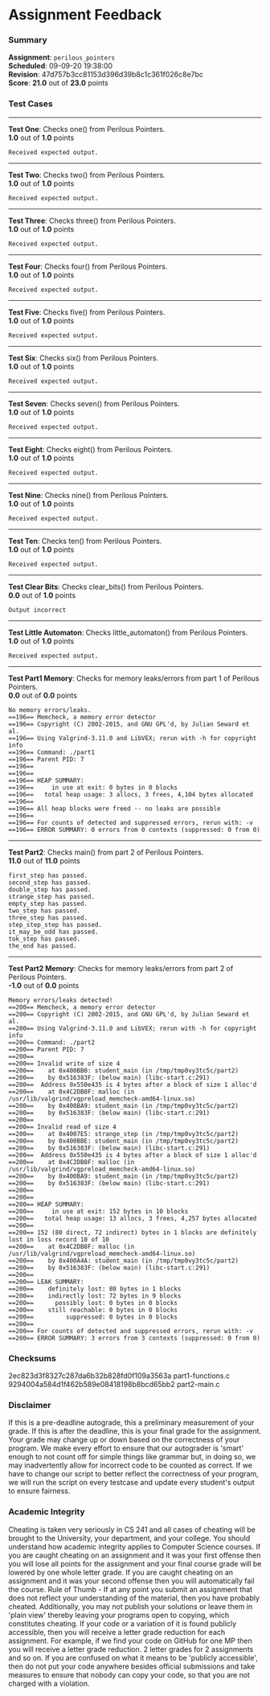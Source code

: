 # Assignment Feedback

### Summary

**Assignment**: `perilous_pointers`  
**Scheduled**: 09-09-20 19:38:00  
**Revision**: 47d757b3cc81153d396d39b8c1c361f026c8e7bc  
**Score**: **21.0** out of **23.0** points

### Test Cases
---

**Test One**: Checks one() from Perilous Pointers.  
**1.0** out of **1.0** points
```
Received expected output.
```
---

**Test Two**: Checks two() from Perilous Pointers.  
**1.0** out of **1.0** points
```
Received expected output.
```
---

**Test Three**: Checks three() from Perilous Pointers.  
**1.0** out of **1.0** points
```
Received expected output.
```
---

**Test Four**: Checks four() from Perilous Pointers.  
**1.0** out of **1.0** points
```
Received expected output.
```
---

**Test Five**: Checks five() from Perilous Pointers.  
**1.0** out of **1.0** points
```
Received expected output.
```
---

**Test Six**: Checks six() from Perilous Pointers.  
**1.0** out of **1.0** points
```
Received expected output.
```
---

**Test Seven**: Checks seven() from Perilous Pointers.  
**1.0** out of **1.0** points
```
Received expected output.
```
---

**Test Eight**: Checks eight() from Perilous Pointers.  
**1.0** out of **1.0** points
```
Received expected output.
```
---

**Test Nine**: Checks nine() from Perilous Pointers.  
**1.0** out of **1.0** points
```
Received expected output.
```
---

**Test Ten**: Checks ten() from Perilous Pointers.  
**1.0** out of **1.0** points
```
Received expected output.
```
---

**Test Clear Bits**: Checks clear_bits() from Perilous Pointers.  
**0.0** out of **1.0** points
```
Output incorrect
```
---

**Test Little Automaton**: Checks little_automaton() from Perilous Pointers.  
**1.0** out of **1.0** points
```
Received expected output.
```
---

**Test Part1 Memory**: Checks for memory leaks/errors from part 1 of Perilous Pointers.  
**0.0** out of **0.0** points
```
No memory errors/leaks.
==196== Memcheck, a memory error detector
==196== Copyright (C) 2002-2015, and GNU GPL'd, by Julian Seward et al.
==196== Using Valgrind-3.11.0 and LibVEX; rerun with -h for copyright info
==196== Command: ./part1
==196== Parent PID: 7
==196== 
==196== 
==196== HEAP SUMMARY:
==196==     in use at exit: 0 bytes in 0 blocks
==196==   total heap usage: 3 allocs, 3 frees, 4,104 bytes allocated
==196== 
==196== All heap blocks were freed -- no leaks are possible
==196== 
==196== For counts of detected and suppressed errors, rerun with: -v
==196== ERROR SUMMARY: 0 errors from 0 contexts (suppressed: 0 from 0)
```
---

**Test Part2**: Checks main() from part 2 of Perilous Pointers.  
**11.0** out of **11.0** points
```
first_step has passed.
second_step has passed.
double_step has passed.
strange_step has passed.
empty_step has passed.
two_step has passed.
three_step has passed.
step_step_step has passed.
it_may_be_odd has passed.
tok_step has passed.
the_end has passed.
```
---

**Test Part2 Memory**: Checks for memory leaks/errors from part 2 of Perilous Pointers.  
**-1.0** out of **0.0** points
```
Memory errors/leaks detected!
==200== Memcheck, a memory error detector
==200== Copyright (C) 2002-2015, and GNU GPL'd, by Julian Seward et al.
==200== Using Valgrind-3.11.0 and LibVEX; rerun with -h for copyright info
==200== Command: ./part2
==200== Parent PID: 7
==200== 
==200== Invalid write of size 4
==200==    at 0x400BB0: student_main (in /tmp/tmp0vy3tc5c/part2)
==200==    by 0x516383F: (below main) (libc-start.c:291)
==200==  Address 0x550e435 is 4 bytes after a block of size 1 alloc'd
==200==    at 0x4C2DB8F: malloc (in /usr/lib/valgrind/vgpreload_memcheck-amd64-linux.so)
==200==    by 0x400BA9: student_main (in /tmp/tmp0vy3tc5c/part2)
==200==    by 0x516383F: (below main) (libc-start.c:291)
==200== 
==200== Invalid read of size 4
==200==    at 0x4007E5: strange_step (in /tmp/tmp0vy3tc5c/part2)
==200==    by 0x400BBE: student_main (in /tmp/tmp0vy3tc5c/part2)
==200==    by 0x516383F: (below main) (libc-start.c:291)
==200==  Address 0x550e435 is 4 bytes after a block of size 1 alloc'd
==200==    at 0x4C2DB8F: malloc (in /usr/lib/valgrind/vgpreload_memcheck-amd64-linux.so)
==200==    by 0x400BA9: student_main (in /tmp/tmp0vy3tc5c/part2)
==200==    by 0x516383F: (below main) (libc-start.c:291)
==200== 
==200== 
==200== HEAP SUMMARY:
==200==     in use at exit: 152 bytes in 10 blocks
==200==   total heap usage: 13 allocs, 3 frees, 4,257 bytes allocated
==200== 
==200== 152 (80 direct, 72 indirect) bytes in 1 blocks are definitely lost in loss record 10 of 10
==200==    at 0x4C2DB8F: malloc (in /usr/lib/valgrind/vgpreload_memcheck-amd64-linux.so)
==200==    by 0x400A4A: student_main (in /tmp/tmp0vy3tc5c/part2)
==200==    by 0x516383F: (below main) (libc-start.c:291)
==200== 
==200== LEAK SUMMARY:
==200==    definitely lost: 80 bytes in 1 blocks
==200==    indirectly lost: 72 bytes in 9 blocks
==200==      possibly lost: 0 bytes in 0 blocks
==200==    still reachable: 0 bytes in 0 blocks
==200==         suppressed: 0 bytes in 0 blocks
==200== 
==200== For counts of detected and suppressed errors, rerun with: -v
==200== ERROR SUMMARY: 3 errors from 3 contexts (suppressed: 0 from 0)
```
### Checksums

2ec823d3f8327c287da6b32b828fd0f109a3563a part1-functions.c  
9294004a584d1f462b589e08418198b8bcd65bb2 part2-main.c


### Disclaimer
If this is a pre-deadline autograde, this a preliminary measurement of your grade.
If this is after the deadline, this is your final grade for the assignment.
Your grade may change up or down based on the correctness of your program.
We make every effort to ensure that our autograder is 'smart' enough to not count off
for simple things like grammar but, in doing so, we may inadvertently allow for
incorrect code to be counted as correct.
If we have to change our script to better reflect the correctness of your program,
we will run the script on every testcase and update every student's output to ensure fairness.



### Academic Integrity
Cheating is taken very seriously in CS 241 and all cases of cheating will be brought to the University, your department, and your college.
You should understand how academic integrity applies to Computer Science courses.
If you are caught cheating on an assignment and it was your first offense then you will lose all points for the assignment and your final course
grade will be lowered by one whole letter grade. If you are caught cheating on an assignment and it was your second offense then you will automatically fail the course.
Rule of Thumb - If at any point you submit an assignment that does not reflect your understanding of the material, then you have probably cheated.
Additionally, you may not publish your solutions or leave them in 'plain view' thereby leaving your programs open to copying, which constitutes cheating.
If your code or a variation of it is found publicly accessible, then you will receive a letter grade reduction for each assignment.
For example, if we find your code on GitHub for one MP then you will receive a letter grade reduction. 2 letter grades for 2 assignments and so on.
If you are confused on what it means to be 'publicly accessible', then do not put your code anywhere besides official submissions and take measures
to ensure that nobody can copy your code, so that you are not charged with a violation.



